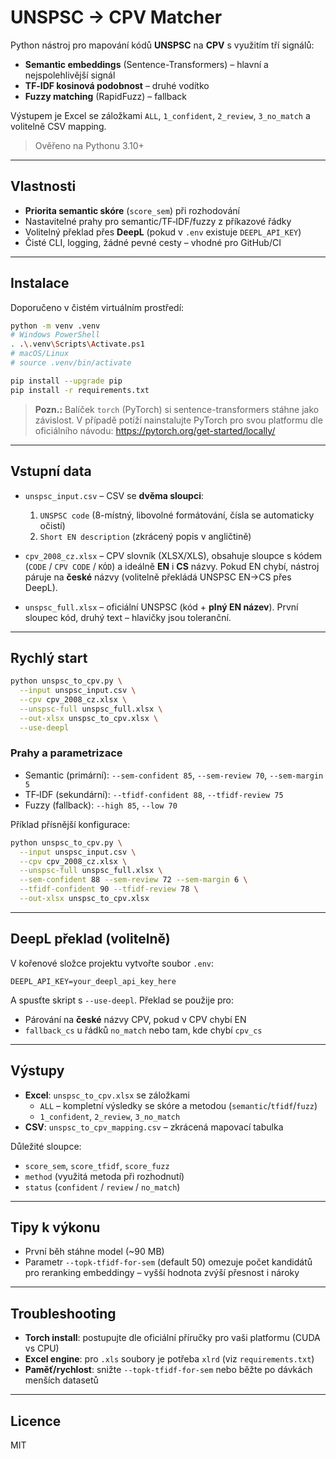 
# UNSPSC → CPV Matcher

Python nástroj pro mapování kódů **UNSPSC** na **CPV** s využitím tří signálů:
- **Semantic embeddings** (Sentence-Transformers) – hlavní a nejspolehlivější signál
- **TF‑IDF kosinová podobnost** – druhé vodítko
- **Fuzzy matching** (RapidFuzz) – fallback

Výstupem je Excel se záložkami `ALL`, `1_confident`, `2_review`, `3_no_match` a volitelně CSV mapping.

> Ověřeno na Pythonu 3.10+

---

## Vlastnosti
- **Priorita semantic skóre** (`score_sem`) při rozhodování
- Nastavitelné prahy pro semantic/TF‑IDF/fuzzy z příkazové řádky
- Volitelný překlad přes **DeepL** (pokud v `.env` existuje `DEEPL_API_KEY`)
- Čisté CLI, logging, žádné pevné cesty – vhodné pro GitHub/CI

---

## Instalace

Doporučeno v čistém virtuálním prostředí:
```bash
python -m venv .venv
# Windows PowerShell
. .\.venv\Scripts\Activate.ps1
# macOS/Linux
# source .venv/bin/activate

pip install --upgrade pip
pip install -r requirements.txt
```

> **Pozn.:** Balíček `torch` (PyTorch) si sentence-transformers stáhne jako závislost. V případě potíží nainstalujte PyTorch pro svou platformu dle oficiálního návodu: https://pytorch.org/get-started/locally/

---

## Vstupní data

- `unspsc_input.csv` – CSV se **dvěma sloupci**:  
  1. `UNSPSC code` (8-místný, libovolné formátování, čísla se automaticky očistí)  
  2. `Short EN description` (zkrácený popis v angličtině)

- `cpv_2008_cz.xlsx` – CPV slovník (XLSX/XLS), obsahuje sloupce s kódem (`CODE` / `CPV CODE` / `KÓD`) a ideálně **EN** i **CS** názvy. Pokud EN chybí, nástroj páruje na **české** názvy (volitelně překládá UNSPSC EN→CS přes DeepL).

- `unspsc_full.xlsx` – oficiální UNSPSC (kód + **plný EN název**). První sloupec kód, druhý text – hlavičky jsou toleranční.

---

## Rychlý start

```bash
python unspsc_to_cpv.py \
  --input unspsc_input.csv \
  --cpv cpv_2008_cz.xlsx \
  --unspsc-full unspsc_full.xlsx \
  --out-xlsx unspsc_to_cpv.xlsx \
  --use-deepl
```

### Prahy a parametrizace
- Semantic (primární): `--sem-confident 85`, `--sem-review 70`, `--sem-margin 5`
- TF‑IDF (sekundární): `--tfidf-confident 88`, `--tfidf-review 75`
- Fuzzy (fallback): `--high 85`, `--low 70`

Příklad přísnější konfigurace:
```bash
python unspsc_to_cpv.py \
  --input unspsc_input.csv \
  --cpv cpv_2008_cz.xlsx \
  --unspsc-full unspsc_full.xlsx \
  --sem-confident 88 --sem-review 72 --sem-margin 6 \
  --tfidf-confident 90 --tfidf-review 78 \
  --out-xlsx unspsc_to_cpv.xlsx
```

---

## DeepL překlad (volitelně)
V kořenové složce projektu vytvořte soubor `.env`:
```
DEEPL_API_KEY=your_deepl_api_key_here
```
A spusťte skript s `--use-deepl`. Překlad se použije pro:
- Párování na **české** názvy CPV, pokud v CPV chybí EN
- `fallback_cs` u řádků `no_match` nebo tam, kde chybí `cpv_cs`

---

## Výstupy
- **Excel**: `unspsc_to_cpv.xlsx` se záložkami
  - `ALL` – kompletní výsledky se skóre a metodou (`semantic`/`tfidf`/`fuzz`)
  - `1_confident`, `2_review`, `3_no_match`
- **CSV**: `unspsc_to_cpv_mapping.csv` – zkrácená mapovací tabulka

Důležité sloupce:
- `score_sem`, `score_tfidf`, `score_fuzz`
- `method` (využitá metoda při rozhodnutí)
- `status` (`confident` / `review` / `no_match`)

---

## Tipy k výkonu
- První běh stáhne model (~90 MB)
- Parametr `--topk-tfidf-for-sem` (default 50) omezuje počet kandidátů pro reranking embeddingy – vyšší hodnota zvýší přesnost i nároky

---

## Troubleshooting
- **Torch install**: postupujte dle oficiální příručky pro vaši platformu (CUDA vs CPU)
- **Excel engine**: pro `.xls` soubory je potřeba `xlrd` (viz `requirements.txt`)
- **Paměť/rychlost**: snižte `--topk-tfidf-for-sem` nebo běžte po dávkách menších datasetů

---

## Licence
MIT 

